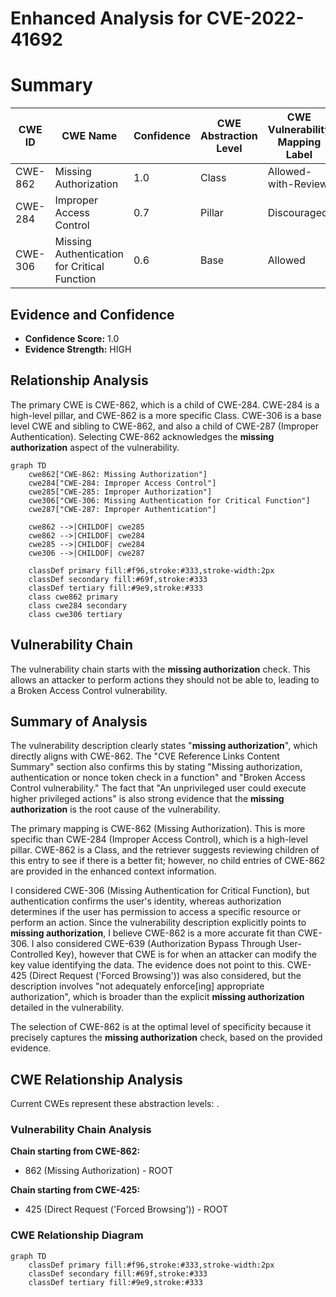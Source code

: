 # Enhanced Analysis for CVE-2022-41692

# Summary
| CWE ID | CWE Name | Confidence | CWE Abstraction Level | CWE Vulnerability Mapping Label | CWE-Vulnerability Mapping Notes |
|---|---|---|---|---|---|
| CWE-862 | Missing Authorization | 1.0 | Class | Allowed-with-Review | Primary CWE |
| CWE-284 | Improper Access Control | 0.7 | Pillar | Discouraged | Secondary Candidate |
| CWE-306 | Missing Authentication for Critical Function | 0.6 | Base | Allowed | Secondary Candidate |

## Evidence and Confidence

*   **Confidence Score:** 1.0
*   **Evidence Strength:** HIGH

## Relationship Analysis
The primary CWE is CWE-862, which is a child of CWE-284. CWE-284 is a high-level pillar, and CWE-862 is a more specific Class. CWE-306 is a base level CWE and sibling to CWE-862, and also a child of CWE-287 (Improper Authentication). Selecting CWE-862 acknowledges the **missing authorization** aspect of the vulnerability.

```mermaid
graph TD
    cwe862["CWE-862: Missing Authorization"]
    cwe284["CWE-284: Improper Access Control"]
    cwe285["CWE-285: Improper Authorization"]
    cwe306["CWE-306: Missing Authentication for Critical Function"]
    cwe287["CWE-287: Improper Authentication"]

    cwe862 -->|CHILDOF| cwe285
    cwe862 -->|CHILDOF| cwe284
    cwe285 -->|CHILDOF| cwe284
    cwe306 -->|CHILDOF| cwe287

    classDef primary fill:#f96,stroke:#333,stroke-width:2px
    classDef secondary fill:#69f,stroke:#333
    classDef tertiary fill:#9e9,stroke:#333
    class cwe862 primary
    class cwe284 secondary
    class cwe306 tertiary
```

## Vulnerability Chain
The vulnerability chain starts with the **missing authorization** check. This allows an attacker to perform actions they should not be able to, leading to a Broken Access Control vulnerability.

## Summary of Analysis
The vulnerability description clearly states "**missing authorization**", which directly aligns with CWE-862. The "CVE Reference Links Content Summary" section also confirms this by stating "Missing authorization, authentication or nonce token check in a function" and "Broken Access Control vulnerability." The fact that "An unprivileged user could execute higher privileged actions" is also strong evidence that the **missing authorization** is the root cause of the vulnerability.

The primary mapping is CWE-862 (Missing Authorization). This is more specific than CWE-284 (Improper Access Control), which is a high-level pillar. CWE-862 is a Class, and the retriever suggests reviewing children of this entry to see if there is a better fit; however, no child entries of CWE-862 are provided in the enhanced context information.

I considered CWE-306 (Missing Authentication for Critical Function), but authentication confirms the user's identity, whereas authorization determines if the user has permission to access a specific resource or perform an action. Since the vulnerability description explicitly points to **missing authorization**, I believe CWE-862 is a more accurate fit than CWE-306.
I also considered CWE-639 (Authorization Bypass Through User-Controlled Key), however that CWE is for when an attacker can modify the key value identifying the data. The evidence does not point to this.
CWE-425 (Direct Request ('Forced Browsing')) was also considered, but the description involves "not adequately enforce[ing] appropriate authorization", which is broader than the explicit **missing authorization** detailed in the vulnerability.

The selection of CWE-862 is at the optimal level of specificity because it precisely captures the **missing authorization** check, based on the provided evidence.


## CWE Relationship Analysis

Current CWEs represent these abstraction levels: .


### Vulnerability Chain Analysis

**Chain starting from CWE-862:**
- 862 (Missing Authorization) - ROOT


**Chain starting from CWE-425:**
- 425 (Direct Request ('Forced Browsing')) - ROOT



### CWE Relationship Diagram

```mermaid
graph TD
    classDef primary fill:#f96,stroke:#333,stroke-width:2px
    classDef secondary fill:#69f,stroke:#333
    classDef tertiary fill:#9e9,stroke:#333
```